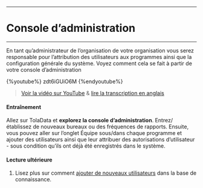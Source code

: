 ****
# Console d’administration
---

En tant qu’administrateur de l’organisation de votre organisation vous serez responsable pour l’attribution des utilisateurs aux programmes ainsi que la configuration générale du système. Voyez comment cela se fait à partir de votre console d’administration

{%youtube%} zdt6iGUiO6M {%endyoutube%}  
> [Voir la vidéo sur YouTube](https://www.youtube.com/embed/zdt6iGUiO6M?rel=0) & [lire la transcription en anglais](https://docs.google.com/document/d/1DCaeMviBwSO5hGSfeh6Y9McPI6D1dzxJyDs5kKa4wug/edit#heading=h.430hhzugph90)

#### Entraînement 

Allez sur TolaData et **explorez la console d’administration**. Entrez/établissez de nouveaux bureaux ou des fréquences de rapports. Ensuite, vous pouvez aller sur l’onglet Équipe sous/dans chaque programme et ajouter des utilisateurs ainsi que leur attribuer des autorisations d’utilisateur - sous condition qu’ils ont déjà été enregistrés dans le système. 

#### Lecture ultérieure

1. Lisez plus sur comment [ajouter de nouveaux utilisateurs](https://help.toladata.com/fr/admin-console/users.html) dans la base de connaissance.

